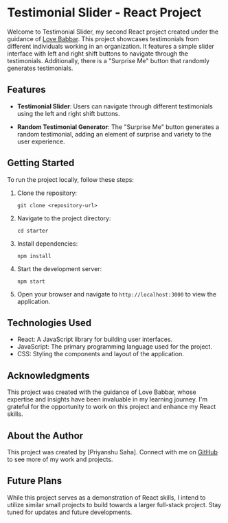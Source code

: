 # Testimonial Slider - React Project

Welcome to Testimonial Slider, my second React project created under the guidance of [Love Babbar](https://github.com/loveBabbar). This project showcases testimonials from different individuals working in an organization. It features a simple slider interface with left and right shift buttons to navigate through the testimonials. Additionally, there is a "Surprise Me" button that randomly generates testimonials.

## Features

- **Testimonial Slider**: Users can navigate through different testimonials using the left and right shift buttons.

- **Random Testimonial Generator**: The "Surprise Me" button generates a random testimonial, adding an element of surprise and variety to the user experience.

## Getting Started

To run the project locally, follow these steps:

1. Clone the repository:
   ```
   git clone <repository-url>
   ```

2. Navigate to the project directory:
   ```
   cd starter
   ```

3. Install dependencies:
   ```
   npm install
   ```

4. Start the development server:
   ```
   npm start
   ```

5. Open your browser and navigate to `http://localhost:3000` to view the application.

## Technologies Used

- React: A JavaScript library for building user interfaces.
- JavaScript: The primary programming language used for the project.
- CSS: Styling the components and layout of the application.

## Acknowledgments

This project was created with the guidance of Love Babbar, whose expertise and insights have been invaluable in my learning journey. I'm grateful for the opportunity to work on this project and enhance my React skills.

## About the Author

This project was created by [Priyanshu Saha]. Connect with me on [GitHub](https://github.com/pianist22) to see more of my work and projects.

## Future Plans

While this project serves as a demonstration of React skills, I intend to utilize similar small projects to build towards a larger full-stack project. Stay tuned for updates and future developments.


